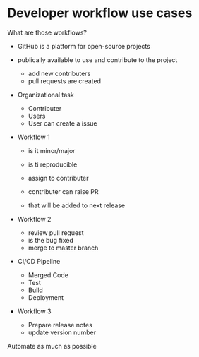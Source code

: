 # Developer workflow use cases

What are those workflows?

- GitHub is a platform for open-source projects
- publically available to use and contribute to the project
    - add new contributers
    - pull requests are created
- Organizational task
    - Contributer
    - Users
    - User can create a issue
- Workflow 1
    - is it minor/major
    - is ti reproducible
    - assign to contributer

    - contributer can raise PR
    - that will be added to next release
- Workflow 2
    - review pull request
    - is the bug fixed
    - merge to master branch
- CI/CD Pipeline
    - Merged Code
    - Test
    - Build
    - Deployment

- Workflow 3
    - Prepare release notes
    - update version number

Automate as much as possible


